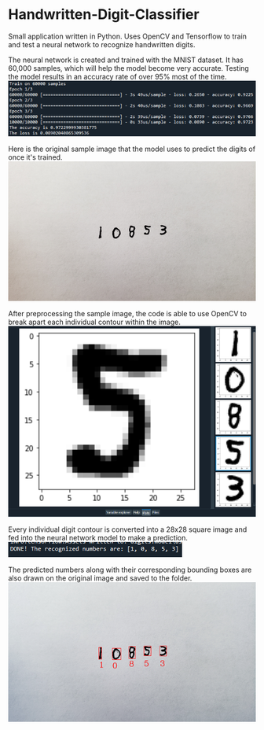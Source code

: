 # Handwritten-Digit-Classifier
Small application written in Python. Uses OpenCV and Tensorflow to train and test a neural network to recognize handwritten digits.

The neural network is created and trained with the MNIST dataset. It has 60,000 samples, which will help the model become very accurate. Testing the model results in an accuracy rate of over 95% most of the time.
![Training the neural network](readme-imgs/training.PNG)

Here is the original sample image that the model uses to predict the digits of once it's trained.
![Original image](readme-imgs/original.png)

After preprocessing the sample image, the code is able to use OpenCV to break apart each individual contour within the image.
![All individual contours](readme-imgs/plots.PNG)

Every individual digit contour is converted into a 28x28 square image and fed into the neural network model to make a prediction.
![Model makes a prediction](readme-imgs/predictions.PNG)

The predicted numbers along with their corresponding bounding boxes are also drawn on the original image and saved to the folder.
![Digits and bounding boxes](readme-imgs/boxes-and-digits.png)
